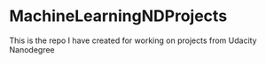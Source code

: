 # MachineLearningNDProjects
This is the repo I have created for working on projects from Udacity Nanodegree
